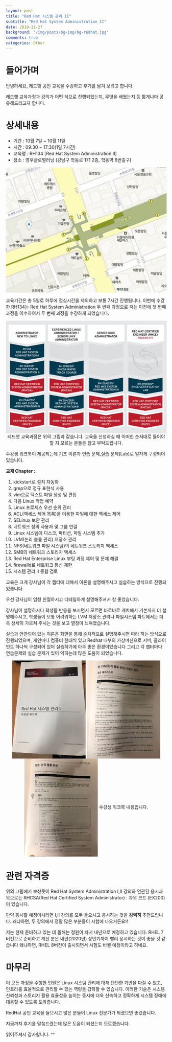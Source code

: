 ```yaml
---
layout: post
title: "Red Hat 시스템 관리 II"
subtitle: "Red Hat System Administration II"
date: 2019-11-27
background: '/img/posts/bg-img/bg-redhat.jpg'
comments: true
categories: Other
---
```

<h1 class="section-heading2" >들어가며</h1>

안녕하세요, 레드햇 공인 교육을 수강하고 후기를 남겨 보려고 합니다.

레드햇 교육과정과 강의가 어떤 식으로 진행되었는지, 무엇을 배웠는지 등 짧게나마 공유해드리고자 합니다.
 
 <h1 class="section-heading2" >상세내용</h1>

- 기간 : 10월 7일 ~ 10월 11일
- 시간 : 09:30 ~ 17:30(1일 7시간)
- 교육명 : RH134 [Red Hat System Administration II]
- 장소 : 영우글로벌러닝 (강남구 학동로 171 2층, 학동역 6번출구)
<div style="text-align: center;">
<img class="img-fluid" src="/img/posts/etc/youngwoo.jpg" align="center">
</div>

교육기간은 총 5일로 하루에 점심시간을 제외하고 보통 7시간 진행됩니다. 이번에 수강한 RH134는 Red Hat System Administration 두 번째 과정으로 저는 이전에 첫 번째 과정을 이수하여서 두 번째 과정을 수강하게 되었습니다.

<div style="text-align: center;">
<img class="img-fluid" src="/img/posts/etc/redhatclass.jpg" align="center">
<span class="caption text-muted">
레드햇 교육과정은 위의 그림과 같습니다. 교육을 신청하실 때 어떠한 순서대로 들어야할 지 모르는 분들은 참고 부탁드립니다.
</span>
</div>

수강생 워크북이 제공되는데 기초 이론과 연습 문제,실습 문제(Lab)로 알차게 구성되어 있습니다.

**교재 Chapter :**

1. kickstart로 설치 자동화
1. grep으로 정규 표현식 사용
1. vim으로 텍스트 파일 생성 및 편집
1. 다음 Linux 작업 예약
1. Linux 프로세스 우선 순위 관리
1. ACL(액세스 제어 목록)을 이용한 파일에 대한 엑세스 제어
1. SELinux 보안 관리
1. 네트워크 정의 사용자 및 그룹 연결
1. Linux 시스템에 디스크, 파티션, 파일 시스템 추가
1. LVM(논리 볼륨 관리) 저장소 관리
1. NFS(네트워크 파일 시스템)의 네트워크 스토리지 액세스
1. SMB의 네트워크 스토리지 액세스
1. Red Hat Enterprise Linux 부팅 과정 제어 및 문제 해결
1. firewalld로 네트워크 통신 제한
1. 시스템 관리 II 종합 검토

교육은 크게 강사님이 각 챕터에 대해서 이론을 설명해주시고 실습하는 방식으로 진행되었습니다.

우선 강사님이 엄청 친절하시고 디테일하게 설명해주셔서 참 좋았습니다. 

강사님이 설명하시다 학생들 반응을 보시면서 모르면 바로바로 캐치해서 기본까지 더 설명해주시고, 학생들이 보통 어려워하는 LVM 저장소 관리나 파일시스템 파트에서는 더욱 상세히 가르쳐 주시는 것을 보고 열정이 느껴졌습니다. 

실습과 연관되어 있는 이론은 화면을 통해 순차적으로 설명해주시면 따라 하는 방식으로 진행되었으며, 개인마다 컴퓨터 한대씩 있고 Redhat 내부의 가상머신으로 서버, 클라이언트 하나씩 구성되어 있어 실습하기에 아주 좋은 환경이었습니다 그리고 각 챕터마다 연습문제와 실습 문제가 있어 익히는데 많은 도움이 되었습니다.

<div style="text-align: center;">
<img class="img-fluid" src="/img/posts/etc/redhat1.jpg" align="center">
<img class="img-fluid" src="/img/posts/etc/redhat2.jpg" align="center">
<img class="img-fluid" src="/img/posts/etc/redhat3.jpg" align="center">
<span class="caption text-muted">
수강생 워크북 내용입니다.
</span>
</div>

<h1 class="section-heading2" >관련 자격증</h1>

위의 그림에서 보셨듯이 Red Hat System Administration I,II 강의와 연관된 응시과목으로는 RHCSA(Red Hat Certified System Administrator) : 과목 코드 (EX200)이 있습니다. 

만약 응시할 예정이시라면 I,II 강의를 모두 들으시고 응시하는 것을 **강력히** 추천드립니다. 왜냐하면, 두 강의에서 정말 많은 부분들이 시험에 나오거든요!!

저는 현재 준비하고 있는 데 올해는 정원이 차서 내년으로 예정하고 있습니다. RHEL 7버전으로 준비하고 계신 분은 내년(2020년) 상반기까지 빨리 응시하는 것이 좋을 것 같습니다 왜냐하면,
RHEL 8버전이 출시되면서 시험도 바뀔 예정이라고 하네요.

<h1 class="section-heading2" >마무리</h1>

이 모든 과정을 수행한 인원은 Linux 시스템 관리에 대해 탄탄한 기반을 다질 수 있고, 인프라를 효율적으로 관리할 수 있는 역량을 강화할 수 있습니다. 이러한 기술은 시스템 신뢰성과 스토리지 활용 효율성을 높이는 동시에 더욱 신속하고 정확하게 시스템 장애에 대응할 수 있도록 도와줍니다.

RedHat 공인 교육을 들으시고 많은 분들이 Linux 전문가가 되셨으면 좋겠습니다.

지금까지 후기를 말씀드렸는데 많은 도움이 되셨는지 모르겠습니다. 

읽어주셔서 감사합니다. ^^








